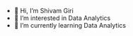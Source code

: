 - 👋 Hi, I’m Shivam Giri
- 👀 I’m interested in Data Analytics
- 🌱 I’m currently learning Data Analytics
